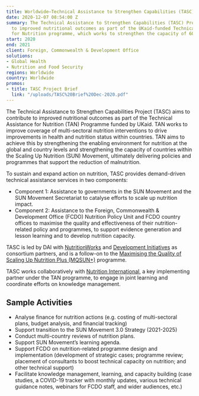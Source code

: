 ```yaml
---
title: Worldwide—Technical Assistance to Strengthen Capabilities (TASC)
date: 2020-12-07 08:54:00 Z
summary: The Technical Assistance to Strengthen Capabilities (TASC) Project contributes
  to improved nutritional outcomes as part of the UKaid-funded Technical Assistance
  for Nutrition programme, which works to strengthen the capacity of 60 countries.
start: 2020
end: 2021
client: Foreign, Commonwealth & Development Office
solutions:
- Global Health
- Nutrition and Food Security
regions: Worldwide
country: Worldwide
promos:
- title: TASC Project Brief
  link: "/uploads/TASC%20Brief%20Dec-2020.pdf"
---
```


The Technical Assistance to Strengthen Capabilities Project (TASC) aims to contribute to improved nutritional outcomes as part of the Technical Assistance for Nutrition (TAN) Programme funded by UKaid. TAN works to improve coverage of multi-sectoral nutrition interventions to drive improvements in health and nutrition status within countries. TAN aims to achieve this by strengthening the enabling environment for nutrition at the global and country levels and strengthening the capacity of countries within the Scaling Up Nutrition (SUN) Movement, ultimately delivering policies and programmes that support the reduction of malnutrition. 

To sustain and expand action on nutrition, TASC provides demand-driven technical assistance services in two components:

* Component 1: Assistance to governments in the SUN Movement and the SUN Movement Secretariat to catalyse efforts to scale up nutrition impact.
* Component 2: Assistance to the Foreign, Commonwealth & Development Office (FCDO) Nutrition Policy Unit and FCDO country offices to maximise the quality and effectiveness of their nutrition-related policy and programmes, to support evidence generation and lesson learning and to develop nutrition capacity.

TASC is led by DAI with [NutritionWorks](https://www.nutritionworks.org.uk/) and [Development Initiatives](https://www.devinit.org/) as consortium partners, and is a follow-on to the [Maximising the Quality of Scaling Up Nutrition Plus (MQSUN+)](https://mqsunplus.path.org/) programme. 

TASC works collaboratively with [Nutrition International](https://www.nutritionintl.org/project/technical-assistance-for-nutrition-tan-project/), a key implementing partner under the TAN programme, to engage in joint learning and coordinate efforts on knowledge management.

## Sample Activities

* Analyse finance for nutrition actions (e.g. costing of multi-sectoral plans, budget analysis, and financial tracking)
* Support transition to the SUN Movement 3.0 Strategy (2021-2025)
* Conduct multi-country reviews of nutrition plans. 
* Support SUN Movement’s learning agenda.
* Support FCDO on nutrition-related programme design and implementation (development of strategic cases; programme review; placement of consultants to boost technical capacity on nutrition; and other technical support)
* Facilitate knowledge management, learning, and capacity building (case studies, a COVID-19 tracker with monthly updates, various technical guidance notes, webinars for FCDO staff, and wider audiences, etc.)